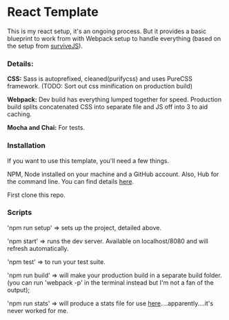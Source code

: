 # React Template

This is my react setup, it's an ongoing process. But it provides a basic blueprint to work from with Webpack setup to handle everything (based on the setup from [surviveJS](http://survivejs.com/webpack/introduction/)).

### Details:

**CSS:** Sass is autoprefixed, cleaned(purifycss) and uses PureCSS framework. (TODO: Sort out css minification on production build)

**Webpack:** Dev build has everything lumped together for speed. Production build splits concatenated CSS into separate file and JS off into 3 to aid caching.

**Mocha and Chai:** For tests.

### Installation

If you want to use this template, you'll need a few things.

NPM, Node installed on your machine and a GitHub account. Also, Hub for the command line. You can find details [here](https://hub.github.com/).

First clone this repo.

### Scripts

'npm run setup' => sets up the project, detailed above.

'npm start' => runs the dev server. Available on localhost/8080 and will refresh automatically.

'npm test' => to run your test suite.

'npm run build' => will make your production build in a separate build folder. (you can run 'webpack -p' in the terminal instead but I'm not a fan of the output);

'npm run stats' => will produce a stats file for use [here](https://webpack.github.io/analyse/)....apparently....it's never worked for me.
